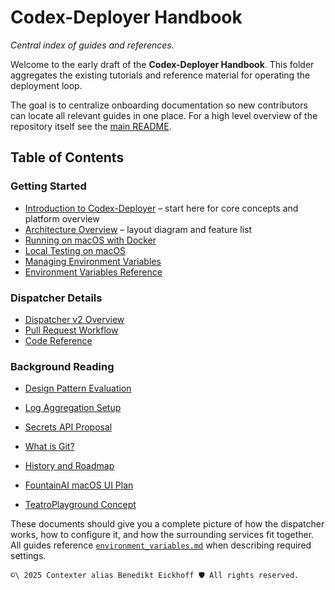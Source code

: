 # Codex-Deployer Handbook

*Central index of guides and references.*

Welcome to the early draft of the **Codex-Deployer Handbook**. This folder aggregates the existing tutorials and reference material for operating the deployment loop.

The goal is to centralize onboarding documentation so new contributors can
locate all relevant guides in one place. For a high level overview of the
repository itself see the [main README](../../README.md).

## Table of Contents

### Getting Started

- [Introduction to Codex-Deployer](introduction.md) – start here for core concepts and platform overview
- [Architecture Overview](architecture.md) – layout diagram and feature list
- [Running on macOS with Docker](../mac_docker_tutorial.md)
- [Local Testing on macOS](../mac_local_testing.md)
- [Managing Environment Variables](../managing_environment_variables.md)
- [Environment Variables Reference](../environment_variables.md)

### Dispatcher Details

- [Dispatcher v2 Overview](../dispatcher_v2.md)
- [Pull Request Workflow](../pull_request_workflow.md)
- [Code Reference](code_reference.md)

### Background Reading

- [Design Pattern Evaluation](../design_patterns.md)
- [Log Aggregation Setup](../log_aggregation.md)
- [Secrets API Proposal](../secrets_api_proposal.md)
- [What is Git?](../what_is_git.md)
- [History and Roadmap](history.md)

- [FountainAI macOS UI Plan](../fountainai_mac_ui_plan.md)
- [TeatroPlayground Concept](../teatro_playground_gui_plan.md)

These documents should give you a complete picture of how the dispatcher works,
how to configure it, and how the surrounding services fit together. All guides
reference [`environment_variables.md`](../environment_variables.md) when
describing required settings.



````text
©\ 2025 Contexter alias Benedikt Eickhoff 🛡️ All rights reserved.
````

